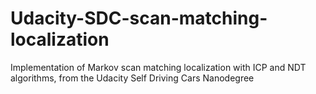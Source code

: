 # Udacity-SDC-scan-matching-localization
Implementation of Markov scan matching localization with ICP and NDT algorithms, from the Udacity Self Driving Cars Nanodegree
